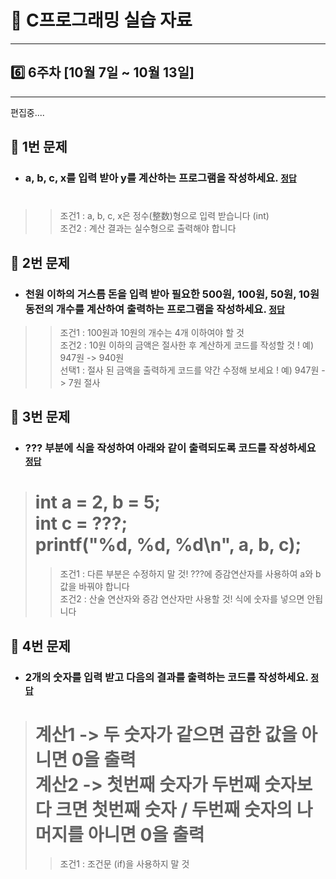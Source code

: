 # 📝 C프로그래밍 실습 자료
<hr/>

## 6️⃣ 6주차 [10월 7일 ~ 10월 13일]
<hr/>

편집중....

## 📖 1번 문제
- ### a, b, c, x를 입력 받아 y를 계산하는 프로그램을 작성하세요. [`정답`](./practice_1.c)
>#
>>조건1 : a, b, c, x은 정수(整数)형으로 입력 받습니다 (int) <br>
>>조건2 : 계산 결과는 실수형으로 출력해야 합니다

## 📖 2번 문제
- ### 천원 이하의 거스름 돈을 입력 받아 필요한 500원, 100원, 50원, 10원 동전의 개수를 계산하여 출력하는 프로그램을 작성하세요. [`정답`](./practice_2.c)
>>조건1 : 100원과 10원의 개수는 4개 이하여야 할 것<br>
>>조건2 : 10원 이하의 금액은 절사한 후 계산하게  코드를 작성할 것 ! 예) 947원 -> 940원<br>
>>선택1 : 절사 된 금액을 출력하게 코드를 약간 수정해 보세요 ! 예) 947원 -> 7원 절사

## 📖 3번 문제
- ### ??? 부분에 식을 작성하여 아래와 같이 출력되도록 코드를 작성하세요 [`정답`](./practice_3.c)
># int a = 2, b = 5;<br>int c = ???;<br>printf("%d, %d, %d\n", a, b, c);
>>조건1 : 다른 부분은 수정하지 말 것! ???에 증감연산자를 사용하여 a와 b값을 바꿔야 합니다<br>
>>조건2 : 산술 연산자와 증감 연산자만 사용할 것! 식에 숫자를 넣으면 안됩니다

## 📖 4번 문제
- ### 2개의 숫자를 입력 받고 다음의 결과를 출력하는 코드를 작성하세요. [`정답`](./practice_4.c)
># 계산1 -> 두 숫자가 같으면 곱한 값을 아니면 0을 출력<br>계산2 -> 첫번째 숫자가 두번째 숫자보다 크면 첫번째 숫자 / 두번째 숫자의 나머지를 아니면 0을 출력
>>조건1 : 조건문 (if)을 사용하지 말 것